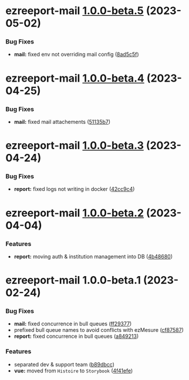 # ezreeport-mail [1.0.0-beta.5](https://github.com/ezpaarse-project/ezreeport/compare/ezreeport-mail@1.0.0-beta.4...ezreeport-mail@1.0.0-beta.5) (2023-05-02)


### Bug Fixes

* **mail:** fixed env not overriding mail config ([8ad5c5f](https://github.com/ezpaarse-project/ezreeport/commit/8ad5c5f4fcd70072f1442ecfb717b8818dd11fd3))

# ezreeport-mail [1.0.0-beta.4](https://github.com/ezpaarse-project/ezreeport/compare/ezreeport-mail@1.0.0-beta.3...ezreeport-mail@1.0.0-beta.4) (2023-04-25)


### Bug Fixes

* **mail:** fixed mail attachements ([51135b7](https://github.com/ezpaarse-project/ezreeport/commit/51135b7dd3a2fbc2eb10b5683effb269afade5c7))

# ezreeport-mail [1.0.0-beta.3](https://github.com/ezpaarse-project/ezreeport/compare/ezreeport-mail@1.0.0-beta.2...ezreeport-mail@1.0.0-beta.3) (2023-04-24)


### Bug Fixes

* **report:** fixed logs not writing in docker ([42cc9c4](https://github.com/ezpaarse-project/ezreeport/commit/42cc9c4e98bc9b666856d7962ee8319d8b398ad0))

# ezreeport-mail [1.0.0-beta.2](https://github.com/ezpaarse-project/ezreeport/compare/ezreeport-mail@1.0.0-beta.1...ezreeport-mail@1.0.0-beta.2) (2023-04-04)


### Features

* **report:** moving auth & institution management into DB ([4b48680](https://github.com/ezpaarse-project/ezreeport/commit/4b4868073ebfd40f9fe992793a648ed76b8d5459))

# ezreeport-mail 1.0.0-beta.1 (2023-02-24)


### Bug Fixes

* **mail:** fixed concurrence in bull queues ([ff29377](https://github.com/ezpaarse-project/ezreeport/commit/ff2937700dc7c82b1fcfa4ddf6109919890d716b))
* prefixed bull queue names to avoid conflicts with ezMesure ([cf87587](https://github.com/ezpaarse-project/ezreeport/commit/cf875879a01638948b31619a1360df0ec91c83dd))
* **report:** fixed concurrence in bull queues ([a849213](https://github.com/ezpaarse-project/ezreeport/commit/a849213adb788e6fe646eacd8a9bb323c9455639))


### Features

* separated dev & support team ([b89dbcc](https://github.com/ezpaarse-project/ezreeport/commit/b89dbcc4ed599d9347e0e82b1df6dd895a455a77))
* **vue:** moved from `Histoire` to `Storybook` ([4f41efe](https://github.com/ezpaarse-project/ezreeport/commit/4f41efefcd75c063fbc5dbfc63f03d15c191fb6c))
